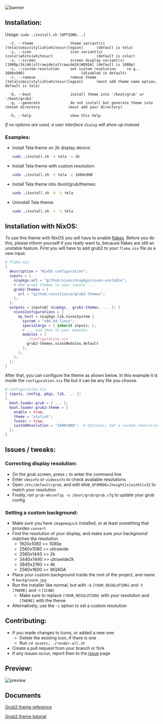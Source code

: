 ![banner](banner.png?raw=true)

## Installation:

Usage:  `sudo ./install.sh [OPTIONS...]`

```
  -t, --theme                 theme variant(s)          [tela|vimix|stylish|whitesur|legion]      (default is tela)
  -i, --icon                  icon variant(s)           [color|white|whitesur]                    (default is color)
  -s, --screen                screen display variant(s) [1080p|2k|4k|ultrawide|ultrawide2k|WQXGA] (default is 1080p)
  -c, --custom-resolution     set custom resolution     (e.g., 1600x900)                          (disabled in default)
  -r, --remove                remove theme              [tela|vimix|stylish|whitesur|legion]      (must add theme name option, default is tela)

  -b, --boot                  install theme into '/boot/grub' or '/boot/grub2'
  -g, --generate              do not install but generate theme into chosen directory             (must add your directory)

  -h, --help                  show this help
```

*If no options are used, a user interface *`dialog`* will show up instead*

### Examples:

- Install Tela theme on 2k display device:
  
  ```sh
  sudo ./install.sh -t tela -s 2k
  ```

- Install Tela theme with custom resolution:
  
  ```sh
  sudo ./install.sh -t tela -c 1600x900
  ```

- Install Tela theme into /boot/grub/themes:
  
  ```sh
  sudo ./install.sh -b -t tela
  ```

- Uninstall Tela theme:
  
  ```sh
  sudo ./install.sh -r -t tela
  ```

## Installation with NixOS:

To use this theme with NixOS you will have to enable [flakes](https://wiki.nixos.org/wiki/flakes). Before you do this, please inform yourself if you really want to, because flakes are still an unstable feature.
First you will have to add grub2 to your `flake.nix` file as a new input.

```nix
# flake.nix
{
  description = "NixOS configuration";
  inputs = {
    nixpkgs.url = "github:nixos/nixpkgs/nixos-unstable";
    # Add grub2 themes to your inputs ...
    grub2-themes = {
      url = "github:vinceliuice/grub2-themes";
    };
  };
  outputs = inputs@{ nixpkgs,  grub2-themes, ... }: {
    nixosConfigurations = {
      my_host = nixpkgs.lib.nixosSystem {
        system = "x86_64-linux";
        specialArgs = { inherit inputs; };
        # ... and then to your modules
        modules = [
          ./configuration.nix
          grub2-themes.nixosModules.default
        ];
      };
    };
  };
}
```

After that, you can configure the theme as shown below. In this example it is inside the `configuration.nix` file but it can be any file you choose.

```nix
# configuration.nix
{ inputs, config, pkgs, lib, ... }:
{
  boot.loader.grub = { ... };
  boot.loader.grub2-theme = {
    enable = true;
    theme = "stylish";
    footer = true;
    customResolution = "1600x900";  # Optional: Set a custom resolution
  };
}
```

## Issues / tweaks:

### Correcting display resolution:

- On the grub screen, press `c` to enter the command line
- Enter `vbeinfo` or `videoinfo` to check available resolutions
- Open `/etc/default/grub`, and edit `GRUB_GFXMODE=[height]x[width]x32` to match your resolution
- Finally, run `grub-mkconfig -o /boot/grub/grub.cfg` to update your grub config

### Setting a custom background:

- Make sure you have `imagemagick` installed, or at least something that provides `convert`
- Find the resolution of your display, and make sure your background matches the resolution
  - 1920x1080 >> 1080p
  - 2560x1080 >> ultrawide
  - 2560x1440 >> 2k
  - 3440x1440 >> ultrawide2k
  - 3840x2160 >> 4k
  - 2560x1600 >> WQXGA
- Place your custom background inside the root of the project, and name it `background.jpg`
- Run the installer like normal, but with -s `[YOUR_RESOLUTION]` and -t `[THEME]` and -i `[ICON]`
  - Make sure to replace `[YOUR_RESOLUTION]` with your resolution and `[THEME]` with the theme
- Alternatively, use the `-c` option to set a custom resolution

## Contributing:

- If you made changes to icons, or added a new one:
  - Delete the existing icon, if there is one
  - Run `cd assets; ./render-all.sh`
- Create a pull request from your branch or fork
- If any issues occur, report then to the [issue](https://github.com/vinceliuice/grub2-themes/issues) page

## Preview:

![preview](preview.png?raw=true)

## Documents

[Grub2 theme reference](https://wiki.rosalab.ru/en/index.php/Grub2_theme_/_reference)  

[Grub2 theme tutorial](https://wiki.rosalab.ru/en/index.php/Grub2_theme_tutorial)

